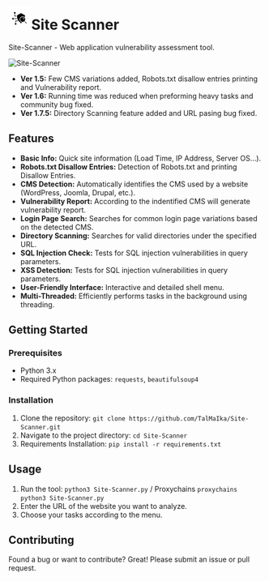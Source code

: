# ![icon](src/icons8-security-scan-45.png)Site Scanner

Site-Scanner - Web application vulnerability assessment tool.

![Site-Scanner](Ver.1.7.5.png)

- **Ver 1.5:** Few CMS variations added, Robots.txt disallow entries printing and Vulnerability report.
- **Ver 1.6:** Running time was reduced when preforming heavy tasks and community bug fixed.
- **Ver 1.7.5:** Directory Scanning feature added and URL pasing bug fixed.


## Features

- **Basic Info:** Quick site information (Load Time, IP Address, Server OS...).
- **Robots.txt Disallow Entries:** Detection of Robots.txt and printing Disallow Entries.
- **CMS Detection:** Automatically identifies the CMS used by a website (WordPress, Joomla, Drupal, etc.).
- **Vulnerability Report:** According to the indentified CMS will generate vulnerability report.
- **Login Page Search:** Searches for common login page variations based on the detected CMS.
- **Directory Scanning:** Searches for valid directories under the specified URL.
- **SQL Injection Check:** Tests for SQL injection vulnerabilities in query parameters.
- **XSS Detection:** Tests for SQL injection vulnerabilities in query parameters.
- **User-Friendly Interface:** Interactive and detailed shell menu.
- **Multi-Threaded:** Efficiently performs tasks in the background using threading.


## Getting Started

### Prerequisites

- Python 3.x
- Required Python packages: `requests`, `beautifulsoup4`

### Installation

1. Clone the repository: `git clone https://github.com/TalMaIka/Site-Scanner.git`
2. Navigate to the project directory: `cd Site-Scanner`
3. Requirements Installation: `pip install -r requirements.txt`

## Usage

1. Run the tool: `python3 Site-Scanner.py` / Proxychains `proxychains python3 Site-Scanner.py`
2. Enter the URL of the website you want to analyze.
3. Choose your tasks according to the menu.

## Contributing

Found a bug or want to contribute? Great! Please submit an issue or pull request.
